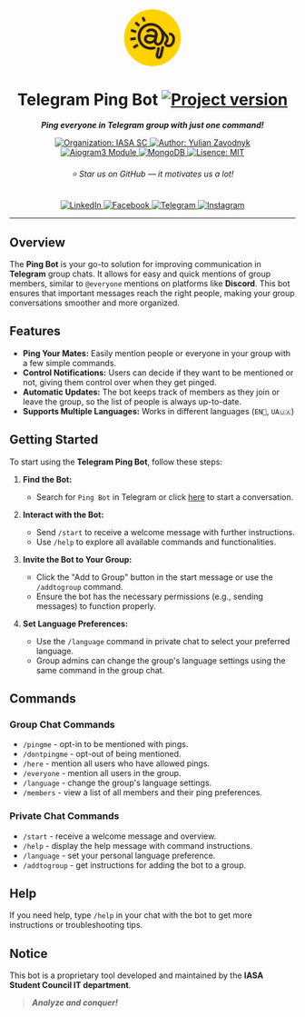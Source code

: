 <div align="center">
   <a href="https://t.me/group_mate_ping_bot">
      <img width="100px" src="assets/ping_bot_logo.jpg" alt="Ping Bot Logo" style="border-radius: 50%;">
   </a>
   <h1>Telegram Ping Bot
      <a href="https://github.com/IASAStudentCouncil/telegram-group-ping-bot">
         <img alt="Project version" src="https://img.shields.io/badge/v0.5-941C2F"/>
       </a>
   </h1>
   <div align="center">
</div>

***Ping everyone in Telegram group with just one command!***

<div align="center">
   <a href="https://github.com/IASAStudentCouncil">
      <img alt="Organization: IASA SC" src="https://img.shields.io/badge/organization-IASA SC-E28413"/>
    </a>
   <a href="https://github.com/yulianzavodnyk">
      <img alt="Author: Yulian Zavodnyk" src="https://img.shields.io/badge/author-Yulian_Zavodnyk-0C0C0C"/>
    </a>
   </div>
   <div align="center">
   <a href="https://docs.aiogram.dev/en/latest/">
      <img alt="Aiogram3 Module" src="https://img.shields.io/badge/aiogram-3.12.0-0D3B66"/>
    </a>
   <a href="https://www.mongodb.com/docs/manual/">
      <img alt="MongoDB" src="https://img.shields.io/badge/database-MongoDB-02641B"/>
    </a>
   <a href="https://github.com/IASAStudentCouncil/telegram-group-ping-bot/blob/main/LICENSE">
      <img alt="Lisence: MIT" src="https://img.shields.io/badge/license-MIT-5F0A87"/>
    </a>
   </div>
   <h6>⭐ Star us on GitHub — it motivates us a lot!</h6>
   <div align="center">
   <a href="https://www.linkedin.com/company/iasa-sc">
      <img alt="LinkedIn" src="https://img.shields.io/badge/Follow-405DE6?logo=linkedin&logoColor=white"/>
    </a>
   <a href="https://www.facebook.com/studrada.iasa/">
      <img alt="Facebook" src="https://img.shields.io/badge/Follow-1877F2?logo=facebook&logoColor=white"/>
    </a>
   <a href="https://t.me/IASA_Student_Council">
      <img alt="Telegram" src="https://img.shields.io/badge/Follow-C13584?logo=instagram&logoColor=white"/>
    </a>
   <a href="https://instagram.com/studrada_iasa">
      <img alt="Instagram" src="https://img.shields.io/badge/Follow-0088CC?logo=telegram&logoColor=white"/>
    </a>
   </div>
</div>
<hr/>

## Overview
The **Ping Bot** is your go-to solution for improving communication in **Telegram** group chats. 
It allows for easy and quick mentions of group members, similar to `@everyone` mentions on platforms like **Discord**. 
This bot ensures that important messages reach the right people, making your group conversations smoother and more organized.

## Features
- **Ping Your Mates:** Easily mention people or everyone in your group with a few simple commands.
- **Control Notifications:** Users can decide if they want to be mentioned or not, giving them control over when they get pinged.
- **Automatic Updates:** The bot keeps track of members as they join or leave the group, so the list of people is always up-to-date.
- **Supports Multiple Languages:** Works in different languages (`EN🏴󠁧󠁢󠁥󠁮󠁧󠁿`, `UA🇺🇦`)

## Getting Started
To start using the **Telegram Ping Bot**, follow these steps:

1. **Find the Bot:**
   - Search for `Ping Bot` in Telegram or click [here](https://t.me/group_mate_ping_bot) to start a conversation.

2. **Interact with the Bot:**
   - Send `/start` to receive a welcome message with further instructions.
   - Use `/help` to explore all available commands and functionalities.

3. **Invite the Bot to Your Group:**
   - Click the "Add to Group" button in the start message or use the `/addtogroup` command.
   - Ensure the bot has the necessary permissions (e.g., sending messages) to function properly.

4. **Set Language Preferences:**
   - Use the `/language` command in private chat to select your preferred language.
   - Group admins can change the group's language settings using the same command in the group chat.

## Commands

### Group Chat Commands
- `/pingme` - opt-in to be mentioned with pings.
- `/dontpingme` - opt-out of being mentioned.
- `/here` - mention all users who have allowed pings.
- `/everyone` - mention all users in the group.
- `/language` - change the group's language settings.
- `/members` - view a list of all members and their ping preferences.

### Private Chat Commands
- `/start` - receive a welcome message and overview.
- `/help` - display the help message with command instructions.
- `/language` - set your personal language preference.
- `/addtogroup` - get instructions for adding the bot to a group.

## Help
If you need help, type `/help` in your chat with the bot to get more instructions or troubleshooting tips.

## Notice
This bot is a proprietary tool developed and maintained by the **IASA Student Council IT department**.

> ***Analyze and conquer!***
